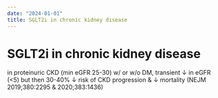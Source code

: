 ```yaml
---
date: "2024-01-01"
title: SGLT2i in chronic kidney disease
---
```


# SGLT2i in chronic kidney disease

in proteinuric CKD (min eGFR 25-30) w/ or w/o DM, transient ↓ in eGFR (<5) but then 30-40% ↓ risk of CKD progression & ↓ mortality (NEJM 2019;380:2295 & 2020;383:1436)
